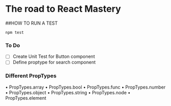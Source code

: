 # The road to React Mastery


##HOW TO RUN A TEST


```npm test```

### To Do
- [ ] Create Unit Test for Button component
- [ ] Define proptype for search component

### Different PropTypes

• PropTypes.array
• PropTypes.bool
• PropTypes.func
• PropTypes.number
• PropTypes.object
• PropTypes.string
• PropTypes.node
• PropTypes.element

